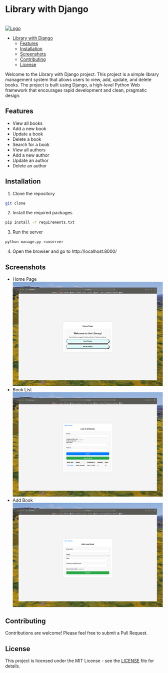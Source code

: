 # Library with Django
<br />
<div align="left">
  <a href="https://github.com/mahanmi/library-django">
    <img src="https://static-00.iconduck.com/assets.00/django-icon-1606x2048-lwmw1z73.png" alt="Logo" width="5%" height="5%" >
  </a>
  <br>
</div>

- [Library with Django](#library-with-django)
  - [Features](#features)
  - [Installation](#installation)
  - [Screenshots](#screenshots)
  - [Contributing](#contributing)
  - [License](#license)

Welcome to the Library with Django project. This project is a simple library management system that allows users to view, add, update, and delete books. The project is built using Django, a high-level Python Web framework that encourages rapid development and clean, pragmatic design.

## Features
- View all books
- Add a new book
- Update a book
- Delete a book
- Search for a book
- View all authors
- Add a new author
- Update an author
- Delete an author

## Installation
1. Clone the repository
```bash 
git clone
```
2. Install the required packages
```bash
pip install -r requirements.txt
```
3. Run the server
```bash
python manage.py runserver
```
4. Open the browser and go to http://localhost:8000/

## Screenshots
- Home Page
![Home Page](.github/img/Homepage.png)
- Book List
![Book List](.github/img/BookList.png)
- Add Book
![Add Book](.github/img/AddBook.png)

## Contributing
Contributions are welcome! Please feel free to submit a Pull Request.

## License
This project is licensed under the MIT License - see the [LICENSE](LICENSE) file for details.
